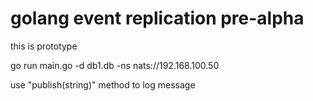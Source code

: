 # golang event replication pre-alpha

this is prototype

go run main.go -d db1.db -ns nats://192.168.100.50

use "publish(string)" method to log message
